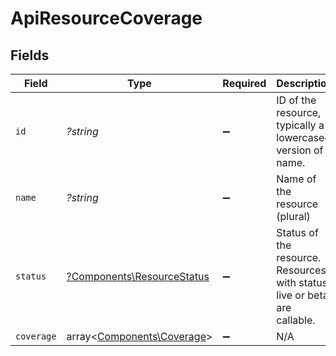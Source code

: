 # ApiResourceCoverage


## Fields

| Field                                                                    | Type                                                                     | Required                                                                 | Description                                                              | Example                                                                  |
| ------------------------------------------------------------------------ | ------------------------------------------------------------------------ | ------------------------------------------------------------------------ | ------------------------------------------------------------------------ | ------------------------------------------------------------------------ |
| `id`                                                                     | *?string*                                                                | :heavy_minus_sign:                                                       | ID of the resource, typically a lowercased version of name.              | companies                                                                |
| `name`                                                                   | *?string*                                                                | :heavy_minus_sign:                                                       | Name of the resource (plural)                                            | Companies                                                                |
| `status`                                                                 | [?Components\ResourceStatus](../../Models/Components/ResourceStatus.md)  | :heavy_minus_sign:                                                       | Status of the resource. Resources with status live or beta are callable. |                                                                          |
| `coverage`                                                               | array<[Components\Coverage](../../Models/Components/Coverage.md)>        | :heavy_minus_sign:                                                       | N/A                                                                      |                                                                          |